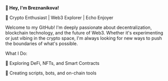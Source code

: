 **👋 Hey, I'm Breznanikova!**

🚀 Crypto Enthusiast | Web3 Explorer | Echo Enjoyer

Welcome to my GitHub! I'm deeply passionate about decentralization, blockchain technology, and the future of Web3. Whether it's experimenting or just vibing in the crypto space, I'm always looking for new ways to push the boundaries of what's possible.

What I Do:

🔗 Exploring DeFi, NFTs, and Smart Contracts

🤖 Creating scripts, bots, and on-chain tools
